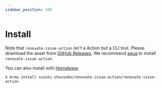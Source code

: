 ```yaml
---
sidebar_position: 200
---
```


# Install

Note that `renovate-issue-action` isn't a Action but a CLI tool.
Please download the asset from [GitHub Releases](https://github.com/suzuki-shunsuke/renovate-issue-action/releases).
We recommend [aqua](https://aquaproj.github.io/) to install `renovate-issue-action`.

You can also install with [Homebrew](https://brew.sh/).

```console
$ brew install suzuki-shunsuke/renovate-issue-action/renovate-issue-action
```

